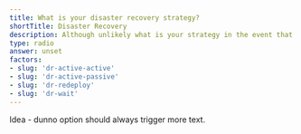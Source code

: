 ```yaml
---
title: What is your disaster recovery strategy?
shortTitle: Disaster Recovery
description: Although unlikely what is your strategy in the event that an Azure region is unavailable?
type: radio
answer: unset
factors:
- slug: 'dr-active-active'
- slug: 'dr-active-passive'
- slug: 'dr-redeploy'
- slug: 'dr-wait'
---
```


Idea - dunno option should always trigger more text.
